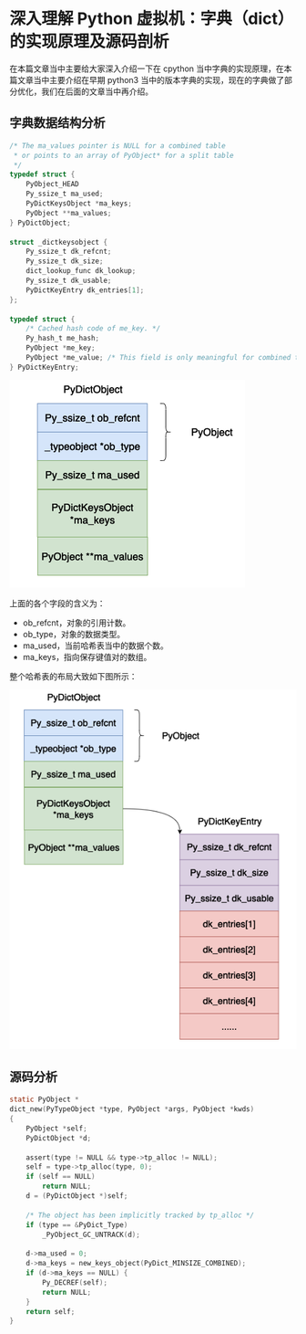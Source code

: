 # 深入理解 Python 虚拟机：字典（dict）的实现原理及源码剖析

在本篇文章当中主要给大家深入介绍一下在 cpython 当中字典的实现原理，在本篇文章当中主要介绍在早期 python3 当中的版本字典的实现，现在的字典做了部分优化，我们在后面的文章当中再介绍。

## 字典数据结构分析

```c
/* The ma_values pointer is NULL for a combined table
 * or points to an array of PyObject* for a split table
 */
typedef struct {
    PyObject_HEAD
    Py_ssize_t ma_used;
    PyDictKeysObject *ma_keys;
    PyObject **ma_values;
} PyDictObject;

struct _dictkeysobject {
    Py_ssize_t dk_refcnt;
    Py_ssize_t dk_size;
    dict_lookup_func dk_lookup;
    Py_ssize_t dk_usable;
    PyDictKeyEntry dk_entries[1];
};

typedef struct {
    /* Cached hash code of me_key. */
    Py_hash_t me_hash;
    PyObject *me_key;
    PyObject *me_value; /* This field is only meaningful for combined tables */
} PyDictKeyEntry;
```

![26-dict](../images/26-dict.png)

上面的各个字段的含义为：

- ob_refcnt，对象的引用计数。
- ob_type，对象的数据类型。
- ma_used，当前哈希表当中的数据个数。
- ma_keys，指向保存键值对的数组。

整个哈希表的布局大致如下图所示：



![26-dict](../images/27-dict.png)

## 源码分析

```c
static PyObject *
dict_new(PyTypeObject *type, PyObject *args, PyObject *kwds)
{
    PyObject *self;
    PyDictObject *d;

    assert(type != NULL && type->tp_alloc != NULL);
    self = type->tp_alloc(type, 0);
    if (self == NULL)
        return NULL;
    d = (PyDictObject *)self;

    /* The object has been implicitly tracked by tp_alloc */
    if (type == &PyDict_Type)
        _PyObject_GC_UNTRACK(d);

    d->ma_used = 0;
    d->ma_keys = new_keys_object(PyDict_MINSIZE_COMBINED);
    if (d->ma_keys == NULL) {
        Py_DECREF(self);
        return NULL;
    }
    return self;
}
```



